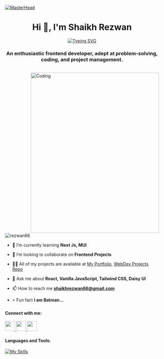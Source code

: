 [![MasterHead](https://user-images.githubusercontent.com/74038190/241765440-80728820-e06b-4f96-9c9e-9df46f0cc0a5.gif)](https://github.com/Rezwan66)

<h1 align="center">Hi 👋, I'm Shaikh Rezwan</h1>

<p align="center"><a href="https://git.io/typing-svg"><img src="https://readme-typing-svg.demolab.com?font=Fira+Code&size=24&pause=1000&center=true&vCenter=true&width=435&lines=Frontend+Developer;React.js+Aficionado;Tailwind+CSS+Connoisseur" alt="Typing SVG" /></a></p>

<h3 align="center">An enthusiastic frontend developer, adept at problem-solving, coding, and project management.</h3>
<br/>

<img align="right" alt="Coding" width="420" height="525" src="https://user-images.githubusercontent.com/74038190/212750996-938b257b-266c-45a7-9af7-655341c0f58b.gif" />

<p align="left"> <img src="https://komarev.com/ghpvc/?username=rezwan66&label=Profile%20views&color=0e75b6&style=flat" alt="rezwan66" /> </p>

- 🌱 I’m currently learning **Next Js, MUI**

- 👯 I’m looking to collaborate on **Frontend Projects**

- 👨‍💻 All of my projects are available at [My Portfolio](http://rezwan66.github.io/ShaikhRezwan.github.io/), [WebDev Projects Repo](https://github.com/Rezwan66/webdev-projects)

- 💬 Ask me about **React, Vanilla JavaScript, Tailwind CSS, Daisy UI**

- 📫 How to reach me **shaikhrezwan66@gmail.com**

- ⚡ Fun fact **I am Batman...**

<h4 align="left">Connect with me:</h4>

<p align="left"> 
  <a href="https://www.github.com/Rezwan66" target="_blank" rel="noreferrer"> <picture> <source media="(prefers-color-scheme: dark)" srcset="https://raw.githubusercontent.com/danielcranney/readme-generator/main/public/icons/socials/github-dark.svg" /> <source media="(prefers-color-scheme: light)" srcset="https://raw.githubusercontent.com/danielcranney/readme-generator/main/public/icons/socials/github.svg" /> <img src="https://raw.githubusercontent.com/danielcranney/readme-generator/main/public/icons/socials/github.svg" width="32" height="32" /> </picture> </a> 
  <a href="https://www.linkedin.com/in/shaikhrezwan" target="_blank" rel="noreferrer"> <picture> <source media="(prefers-color-scheme: dark)" srcset="https://raw.githubusercontent.com/danielcranney/readme-generator/main/public/icons/socials/linkedin-dark.svg" /> <source media="(prefers-color-scheme: light)" srcset="https://raw.githubusercontent.com/danielcranney/readme-generator/main/public/icons/socials/linkedin.svg" /> <img src="https://raw.githubusercontent.com/danielcranney/readme-generator/main/public/icons/socials/linkedin.svg" width="32" height="32" /> </picture> </a> 
  <a href="http://www.medium.com/@shaikhrezwan66" target="_blank" rel="noreferrer"> <picture> <source media="(prefers-color-scheme: dark)" srcset="https://raw.githubusercontent.com/danielcranney/readme-generator/main/public/icons/socials/medium-dark.svg" /> <source media="(prefers-color-scheme: light)" srcset="https://raw.githubusercontent.com/danielcranney/readme-generator/main/public/icons/socials/medium.svg" /> <img src="https://raw.githubusercontent.com/danielcranney/readme-generator/main/public/icons/socials/medium.svg" width="32" height="32" /> </picture> </a></p>

<h4 align="left">Languages and Tools:</h4>

[![My Skills](https://skillicons.dev/icons?i=js,py,html,css,tailwind,react,nodejs,express,mongodb,mysql,firebase,figma&perline=6)](https://skillicons.dev)

[//]: # '<p><img align="left" src="https://github-readme-stats.vercel.app/api/top-langs?username=rezwan66&show_icons=true&locale=en&layout=compact" alt="rezwan66" width="300" height="200" /></p>'
[//]: # '<p> <img align="center" src="https://github-readme-stats.vercel.app/api?username=rezwan66&show_icons=true&locale=en" alt="rezwan66" width="400" height="200" /></p>'
[//]: # '<p><img align="left" src="https://github-readme-streak-stats.herokuapp.com/?user=rezwan66&" alt="rezwan66" width="400" height="200" /></p>'
